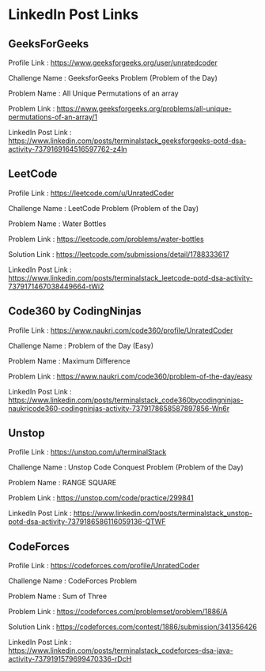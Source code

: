 # LinkedIn Post Links

## GeeksForGeeks

Profile Link : https://www.geeksforgeeks.org/user/unratedcoder

Challenge Name : GeeksforGeeks Problem (Problem of the Day)

Problem Name : All Unique Permutations of an array

Problem Link : https://www.geeksforgeeks.org/problems/all-unique-permutations-of-an-array/1

LinkedIn Post Link : https://www.linkedin.com/posts/terminalstack_geeksforgeeks-potd-dsa-activity-7379169164516597762-z4ln

## LeetCode

Profile Link : https://leetcode.com/u/UnratedCoder

Challenge Name : LeetCode Problem (Problem of the Day)

Problem Name : Water Bottles

Problem Link : https://leetcode.com/problems/water-bottles

Solution Link : https://leetcode.com/submissions/detail/1788333617

LinkedIn Post Link : https://www.linkedin.com/posts/terminalstack_leetcode-potd-dsa-activity-7379171467038449664-tWi2

## Code360 by CodingNinjas

Profile Link : https://www.naukri.com/code360/profile/UnratedCoder

Challenge Name : Problem of the Day (Easy)

Problem Name : Maximum Difference

Problem Link : https://www.naukri.com/code360/problem-of-the-day/easy

LinkedIn Post Link : https://www.linkedin.com/posts/terminalstack_code360bycodingninjas-naukricode360-codingninjas-activity-7379178658587897856-Wn6r

## Unstop

Profile Link : https://unstop.com/u/terminalStack

Challenge Name : Unstop Code Conquest Problem (Problem of the Day)

Problem Name : RANGE SQUARE

Problem Link : https://unstop.com/code/practice/299841

LinkedIn Post Link : https://www.linkedin.com/posts/terminalstack_unstop-potd-dsa-activity-7379186586116059136-QTWF

## CodeForces

Profile Link : https://codeforces.com/profile/UnratedCoder

Challenge Name : CodeForces Problem

Problem Name : Sum of Three

Problem Link : https://codeforces.com/problemset/problem/1886/A

Solution Link : https://codeforces.com/contest/1886/submission/341356426

LinkedIn Post Link : https://www.linkedin.com/posts/terminalstack_codeforces-dsa-java-activity-7379191579699470336-rDcH
